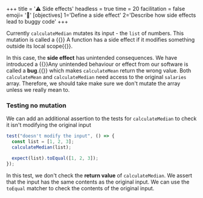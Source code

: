 +++
title = '⚠️ Side effects'
headless = true
time = 20
facilitation = false
emoji= '🧩'
[objectives]
    1='Define a side effect'
    2='Describe how side effects lead to buggy code'
+++

Currently `calculateMedian` mutates its input - the `list` of numbers. This mutation is called a {{<tooltip title="side effect">}} A function has a side effect if it modifies something outside its local scope{{</tooltip>}}.

In this case, the **side effect** has unintended consequences. We have introduced a {{<tooltip title="bug">}}Any unintended behaviour or effect from our software is called a **bug**.{{</tooltip>}} which makes `calculateMean` return the wrong value. Both `calculateMean` and `calculateMedian` need access to the original `salaries` array. Therefore, we should take make sure we don't mutate the array unless we really mean to.

### Testing no mutation

We can add an additional assertion to the tests for `calculateMedian` to check it isn't modifying the original input

```js
test("doesn't modify the input", () => {
  const list = [1, 2, 3];
  calculateMedian(list);

  expect(list).toEqual([1, 2, 3]);
});
```

In this test, we don't check the **return value** of `calculateMedian`. We assert that the input has the same contents as the original input. We can use the `toEqual` matcher to check the contents of the original input.
